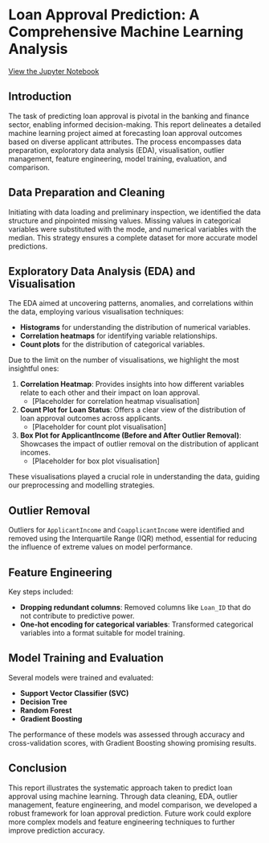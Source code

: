 # Loan Approval Prediction: A Comprehensive Machine Learning Analysis

[View the Jupyter Notebook](https://github.com/Illias-b/Loan-Approval-Notebook.git) 

## Introduction

The task of predicting loan approval is pivotal in the banking and finance sector, enabling informed decision-making. This report delineates a detailed machine learning project aimed at forecasting loan approval outcomes based on diverse applicant attributes. The process encompasses data preparation, exploratory data analysis (EDA), visualisation, outlier management, feature engineering, model training, evaluation, and comparison.

## Data Preparation and Cleaning

Initiating with data loading and preliminary inspection, we identified the data structure and pinpointed missing values. Missing values in categorical variables were substituted with the mode, and numerical variables with the median. This strategy ensures a complete dataset for more accurate model predictions.

## Exploratory Data Analysis (EDA) and Visualisation

The EDA aimed at uncovering patterns, anomalies, and correlations within the data, employing various visualisation techniques:

- **Histograms** for understanding the distribution of numerical variables.
- **Correlation heatmaps** for identifying variable relationships.
- **Count plots** for the distribution of categorical variables.

Due to the limit on the number of visualisations, we highlight the most insightful ones:

1. **Correlation Heatmap**: Provides insights into how different variables relate to each other and their impact on loan approval.
   - [Placeholder for correlation heatmap visualisation]
2. **Count Plot for Loan Status**: Offers a clear view of the distribution of loan approval outcomes across applicants.
   - [Placeholder for count plot visualisation]
3. **Box Plot for ApplicantIncome (Before and After Outlier Removal)**: Showcases the impact of outlier removal on the distribution of applicant incomes.
   - [Placeholder for box plot visualisation]

These visualisations played a crucial role in understanding the data, guiding our preprocessing and modelling strategies.

## Outlier Removal

Outliers for `ApplicantIncome` and `CoapplicantIncome` were identified and removed using the Interquartile Range (IQR) method, essential for reducing the influence of extreme values on model performance.

## Feature Engineering

Key steps included:

- **Dropping redundant columns**: Removed columns like `Loan_ID` that do not contribute to predictive power.
- **One-hot encoding for categorical variables**: Transformed categorical variables into a format suitable for model training.

## Model Training and Evaluation

Several models were trained and evaluated:

- **Support Vector Classifier (SVC)**
- **Decision Tree**
- **Random Forest**
- **Gradient Boosting**

The performance of these models was assessed through accuracy and cross-validation scores, with Gradient Boosting showing promising results.

## Conclusion

This report illustrates the systematic approach taken to predict loan approval using machine learning. Through data cleaning, EDA, outlier management, feature engineering, and model comparison, we developed a robust framework for loan approval prediction. Future work could explore more complex models and feature engineering techniques to further improve prediction accuracy.
